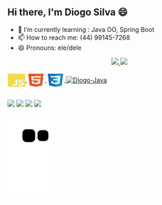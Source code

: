 ## Hi there, I'm Diogo Silva 😄

- 🌱 I’m currently learning : Java OO, Spring Boot
- 📫 How to reach me: (44) 99145-7268
- 😄 Pronouns: ele/dele

<div align="center">
  <a href="https://github.com/diogodvs">
  <img height="180em" src="https://github-readme-stats.vercel.app/api?username=diogodvs&show_icons=true&theme=dracula&include_all_commits=true&count_private=true"/>
  <img height="180em" src="https://github-readme-stats.vercel.app/api/top-langs/?username=diogodvs&layout=compact&langs_count=7&theme=dracula"/>
</div>
<div style="display: inline_block"><br>
  <img align="center" alt="Diogo-Js" height="30" width="40" src="https://raw.githubusercontent.com/devicons/devicon/master/icons/javascript/javascript-plain.svg">
  <img align="center" alt="Diogo-HTML" height="30" width="40" src="https://raw.githubusercontent.com/devicons/devicon/master/icons/html5/html5-original.svg">
  <img align="center" alt="Diogo-CSS" height="30" width="40" src="https://raw.githubusercontent.com/devicons/devicon/master/icons/css3/css3-original.svg">
  <img align="center" alt="Diogo-Java" height="30" width="40" src="https://cdn4.iconfinder.com/data/icons/logos-and-brands/512/181_Java_logo_logos-256.png">
</div>
  
  ##
  
<div>
    <a href="[https://www.instagram.com/diiogo_silva" target="_blank"><img src="https://img.shields.io/badge/-Instagram-%23E4405F?style=for-the-badge&logo=instagram&logoColor=white" target="_blank"></a>
   <a href = "mailto:dvsdevx@gmail.com"><img src="https://img.shields.io/badge/-Gmail-%23333?style=for-the-badge&logo=gmail&logoColor=white" target="_blank"></a>
  <a href="https://www.linkedin.com/in/diogo-silva-1653831a9" target="_blank"><img src="https://img.shields.io/badge/-LinkedIn-%230077B5?style=for-the-badge&logo=linkedin&logoColor=white" target="_blank"></a> 
  <a href = "https://api.whatsapp.com/send?phone=5544991457268"><img src ="https://img.shields.io/badge/WhatsApp-25D366?style=for-the-badge&logo=whatsapp&logoColor=white"></a>
</div>
  
   ![Snake animation](https://github.com/rafaballerini/rafaballerini/blob/output/github-contribution-grid-snake.svg)
  ##
